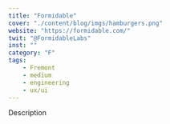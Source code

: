 ```yaml
---
title: "Formidable"
cover: "./content/blog/imgs/hamburgers.png"
website: "https://formidable.com/"
twit: "@FormidableLabs"
inst: ""
category: "F"
tags:
    - Fremont
    - medium
    - engineering
    - ux/ui
---
```


Description
